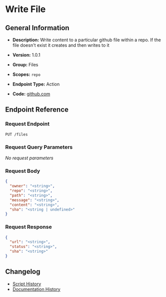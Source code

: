 <!-- BEGIN GENERATED CONTENT -->
# Write File

## General Information

- **Description:** Write content to a particular github file within a repo. If
the file doesn't exist it creates and then writes to it

- **Version:** 1.0.1
- **Group:** Files
- **Scopes:** `repo`
- **Endpoint Type:** Action
- **Code:** [github.com](https://github.com/NangoHQ/integration-templates/tree/main/integrations/github/actions/write-file.ts)


## Endpoint Reference

### Request Endpoint

`PUT /files`

### Request Query Parameters

_No request parameters_

### Request Body

```json
{
  "owner": "<string>",
  "repo": "<string>",
  "path": "<string>",
  "message": "<string>",
  "content": "<string>",
  "sha": "<string | undefined>"
}
```

### Request Response

```json
{
  "url": "<string>",
  "status": "<string>",
  "sha": "<string>"
}
```

## Changelog

- [Script History](https://github.com/NangoHQ/integration-templates/commits/main/integrations/github/actions/write-file.ts)
- [Documentation History](https://github.com/NangoHQ/integration-templates/commits/main/integrations/github/actions/write-file.md)

<!-- END  GENERATED CONTENT -->

